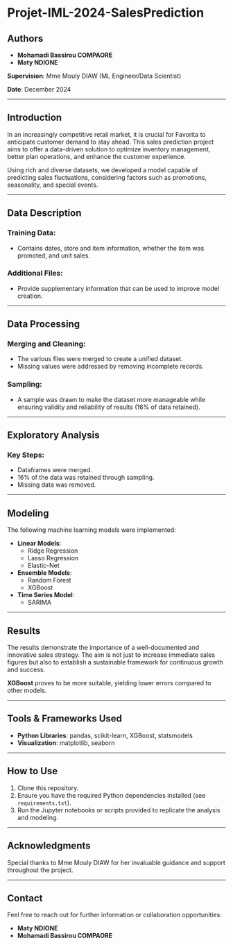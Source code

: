 # Projet-IML-2024-SalesPrediction

## Authors
- **Mohamadi Bassirou COMPAORE**
- **Maty NDIONE**

**Supervision**: Mme Mouly DIAW (ML Engineer/Data Scientist)

**Date**: December 2024

---

## Introduction
In an increasingly competitive retail market, it is crucial for Favorita to anticipate customer demand to stay ahead. This sales prediction project aims to offer a data-driven solution to optimize inventory management, better plan operations, and enhance the customer experience.

Using rich and diverse datasets, we developed a model capable of predicting sales fluctuations, considering factors such as promotions, seasonality, and special events.

---

## Data Description

### Training Data:
- Contains dates, store and item information, whether the item was promoted, and unit sales.

### Additional Files:
- Provide supplementary information that can be used to improve model creation.

---

## Data Processing

### Merging and Cleaning:
- The various files were merged to create a unified dataset.
- Missing values were addressed by removing incomplete records.

### Sampling:
- A sample was drawn to make the dataset more manageable while ensuring validity and reliability of results (16% of data retained).

---

## Exploratory Analysis

### Key Steps:
- Dataframes were merged.
- 16% of the data was retained through sampling.
- Missing data was removed.

---

## Modeling

The following machine learning models were implemented:
- **Linear Models**:
  - Ridge Regression
  - Lasso Regression
  - Elastic-Net
- **Ensemble Models**:
  - Random Forest
  - XGBoost
- **Time Series Model**:
  - SARIMA

---

## Results
The results demonstrate the importance of a well-documented and innovative sales strategy. The aim is not just to increase immediate sales figures but also to establish a sustainable framework for continuous growth and success.

**XGBoost** proves to be more suitable, yielding lower errors compared to other models.

---

## Tools & Frameworks Used
- **Python Libraries**: pandas, scikit-learn, XGBoost, statsmodels
- **Visualization**: matplotlib, seaborn

---

## How to Use
1. Clone this repository.
2. Ensure you have the required Python dependencies installed (see `requirements.txt`).
3. Run the Jupyter notebooks or scripts provided to replicate the analysis and modeling.

---

## Acknowledgments
Special thanks to Mme Mouly DIAW for her invaluable guidance and support throughout the project.

---

## Contact
Feel free to reach out for further information or collaboration opportunities:
- **Maty NDIONE**
- **Mohamadi Bassirou COMPAORE**

